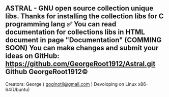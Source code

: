 ASTRAL - GNU open source collection unique libs.
Thanks for installing the collection libs for C programming lang ✅
You can read documentation for collections libs in HTML document in page "Documentation" (COMMING SOON)
You can make changes and submit your ideas on GitHub: https://github.com/GeorgeRoot1912/Astral.git 
Github GeorgeRoot1912©
--------------------------------------------------------------------------------------
Creators:
George ( goginotii@gmail.com ) Devoloping on Linux x86-64(Ubuntu)




